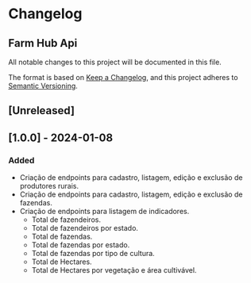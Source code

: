 # Changelog

## Farm Hub Api

All notable changes to this project will be documented in this file.

The format is based on [Keep a Changelog](https://keepachangelog.com/en/1.0.0/),
and this project adheres to [Semantic Versioning](https://semver.org/spec/v2.0.0.html).

## [Unreleased]

## [1.0.0] - 2024-01-08

### Added

- Criação de endpoints para cadastro, listagem, edição e exclusão de produtores rurais.
- Criação de endpoints para cadastro, listagem, edição e exclusão de fazendas.
- Criação de endpoints para listagem de indicadores.
  - Total de fazendeiros.
  - Total de fazendeiros por estado.
  - Total de fazendas.
  - Total de fazendas por estado.
  - Total de fazendas por tipo de cultura.
  - Total de Hectares.
  - Total de Hectares por vegetação e área cultivável.